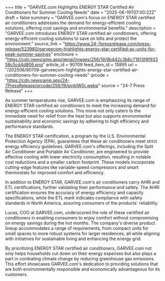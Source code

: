 +++
title = "GARVEE.com Highlights ENERGY STAR Certified Air Conditioners for Summer Cooling Needs"
date = "2025-06-19T07:00:22Z"
draft = false
summary = "GARVEE.com's focus on ENERGY STAR certified air conditioners addresses the demand for energy-efficient cooling solutions, offering cost savings and environmental benefits."
description = "GARVEE.com introduces ENERGY STAR certified air conditioners, offering energy-efficient cooling solutions to save on bills and protect the environment."
source_link = "https://www.24-7pressrelease.com/press-release/523980/garveecom-highlights-energy-star-certified-ac-units-for-peak-summer-savings"
enclosure = "https://cdn.newsramp.app/genai/images/256/19/9b442c3b6c71813f8f93358c5cd4d806.png"
article_id = 90709
feed_item_id = 15895
url = "/202506/90709-garveecom-highlights-energy-star-certified-air-conditioners-for-summer-cooling-needs"
qrcode = "https://cdn.newsramp.app/24-7PressRelease/qrcode/256/19/pinklWGj.webp"
source = "24-7 Press Release"
+++

<p>As summer temperatures rise, GARVEE.com is emphasizing its range of ENERGY STAR certified air conditioners to meet the increasing demand for energy-efficient cooling solutions. This move not only caters to the immediate need for relief from the heat but also supports environmental sustainability and economic savings by adhering to high efficiency and performance standards.</p><p>The ENERGY STAR certification, a program by the U.S. Environmental Protection Agency (EPA), guarantees that these air conditioners meet strict energy efficiency guidelines. GARVEE.com's offerings, including the Split Air Conditioner and Portable Air Conditioner, are engineered to provide effective cooling with lower electricity consumption, resulting in notable cost reductions and a smaller carbon footprint. These models incorporate cutting-edge features like variable-speed compressors and smart thermostats for improved comfort and efficiency.</p><p>In addition to ENERGY STAR, GARVEE.com's air conditioners carry AHRI and ETL certifications, further validating their performance and safety. The AHRI certification ensures the accuracy of energy efficiency and capacity specifications, while the ETL mark indicates compliance with safety standards in North America, assuring consumers of the products' reliability.</p><p>Lucas, COO at GARVEE.com, underscored the role of these certified air conditioners in enabling consumers to enjoy comfort without compromising on energy savings during the hot months. The company's diverse product lineup accommodates a range of requirements, from compact units for small spaces to more robust systems for larger residences, all while aligning with initiatives for sustainable living and enhancing the energy grid.</p><p>By prioritizing ENERGY STAR certified air conditioners, GARVEE.com not only helps households cut down on their energy expenses but also plays a part in combating climate change by reducing greenhouse gas emissions. This effort showcases GARVEE.com's dedication to providing solutions that are both environmentally responsible and economically advantageous for its customers.</p>
